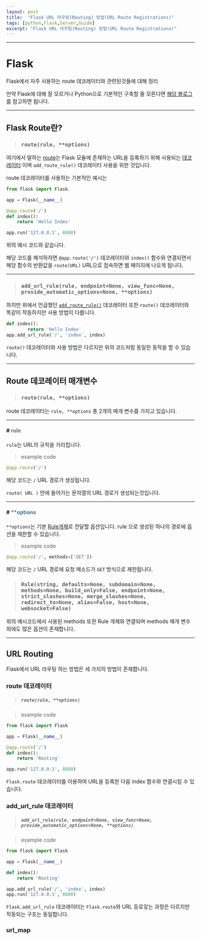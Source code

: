 ```yaml
---
layout: post
title:  "Flask URL 라우팅(Routing) 방법(URL Route Registrations)"
tags: [python,Flask,Server,Guide]
excerpt: "Flask URL 라우팅(Routing) 방법(URL Route Registrations)"
---
```


* * *

# Flask

Flask에서 자주 사용하는 route 데코레이터와 관련된것들에 대해 정리

만약 Flask에 대해 잘 모르거나 Python으로 기본적인 구축할 줄 모른다면 [해당 블로그](/Flask-Server-Basic-building/)를 참고하면 됩니다.

* * *

## Flask Route란?

> ### ``route(rule, **options)``

여기에서 말하는 [route](https://flask.palletsprojects.com/en/1.1.x/api/#flask.Flask.route)는 Flask 모듈에 존재하는 URL을 등록하기 위해 사용되는 [데코레이터](https://flask.palletsprojects.com/en/1.1.x/api/#flask.Flask.route) 이며 ``add_route_rule()`` 데코레이터 사용을 위한 것입니다.

route 데코레이터를 사용하는 기본적인 예시는

```py
from flask import Flask

app = Flask(__name__)

@app.route('/')
def index():
    return 'Hello Index'

app.run('127.0.0.1', 8080)
```

위의 예시 코드와 같습니다.

해당 코드를 해석하자면 ``@app.route('/')`` 데코레이터와 ``index()`` 함수와 연결되면서 해당 함수의 반환값을 ``route(URL)`` URL으로 접속하면 웹 페이지에 나오게 됩니다.

* * *

> ### ``add_url_rule(rule, endpoint=None, view_func=None,   provide_automatic_options=None, **options)``

하지만 위에서 언급했던 [``add_route_rule()``](https://flask.palletsprojects.com/en/1.1.x/api/#flask.Flask.add_url_rule) 데코레이터 또한 ``route()`` 데코레이터와 똑같이 작동하지만 사용 방법이 다릅니다.

```py
def index():
        return 'Hello Index'
app.add_url_rule('/', 'index', index)
```

``route()`` 데코레이터와 사용 방법은 다르지만 위의 코드처럼 동일한 동작을 할 수 있습니다.

* * *

## Route 데코레이터 매개변수

> ### ``route(rule, **options)``

route 데코레이터는 ``rule, **options`` 총 2개의 매개 변수를 가지고 있습니다.

* * *

#### # <span style="color:#4B758D;">rule</span>

``rule``는 URL의 규칙을 가리킵니다.

> example code

```py
@app.route('/')
```

해당 코드는 ``/`` URL 경로가 생성됩니다.

``route( URL )`` 안에 들어가는 문자열의 URL 경로가 생성되는것입니다.

* * *

#### # <span style="color:#4B758D;">**options</span>

``**options``는 기본 [Rule개체](https://werkzeug.palletsprojects.com/en/1.0.x/routing/#werkzeug.routing.Rule)로 전달할 옵션입니다. rule 으로 생성된 하나의 경로에 옵션을 제한할 수 있습니다.

> example code

```py
@app.route('/', methods=['GET'])
```

해당 코드는 ``/`` URL 경로에 요청 메소드가 ``GET`` 방식으로 제한됩니다.

> ### ``Rule(string, defaults=None, subdomain=None, methods=None, build_only=False, endpoint=None, strict_slashes=None, merge_slashes=None, redirect_to=None, alias=False, host=None, websocket=False)``

위의 예시코드에서 사용된 methods 또한 Rule 개체와 연결되며 methods 매개 변수 외에도 많은 옵션이 존재합니다.

* * *

## URL Routing

Flask에서 URL 라우팅 하는 방법은 세 가지의 방법이 존재합니다.

### route 데코레이터

> ##### ```route(rule, **options)```

> example code

```py
from flask import Flask

app = Flask(__name__)

@app.route('/')
def index():
    return 'Routing'

app.run('127.0.0.1', 8080)
```

``Flask.route`` 데코레이터를 이용하여 URL을 등록한 다음 index 함수와 연결시킬 수 있습니다.

### add_url_rule 데코레이터

> ##### ```add_url_rule(rule, endpoint=None, view_func=None, provide_automatic_options=None, **options)```

> example code

```py
from flask import Flask

app = Flask(__name__)

def index():
    return 'Routing'

app.add_url_rule('/', 'index', index)
app.run('127.0.0.1', 8080)
```

``Flask.add_url_rule`` 데코레이터는 ``Flask.route``와 URL 등로갛는 과정은 다르지만 작동되는 구조는 동일합니다.

### url_map 